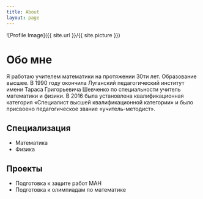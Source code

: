 ```yaml
---
title: About
layout: page
---
```

![Profile Image]({{ site.url }}/{{ site.picture }})

<h1>Обо мне</h1>

Я работаю учителем математики на протяжении 30ти лет. Образование высшее.  В 1990 году окончила Луганский педагогический институт имени Тараса Григорьевича Шевченко по специальности учитель математики и физики. В 2016 была установлена квалификационная категория «Специалист высшей квалификационной категории» и было присвоено педагогическое звание «учитель-методист».

<p></p>

<h2>Специализация</h2>

<ul class="skill-list">
	<li>Математика</li>
	<li>Физика</li>
</ul>

<h2>Проекты</h2>

<ul>
	<li>Подготовка к защите работ МАН</li>
	<li>Подготовка к олимпиадам по математике</li>
</ul>
